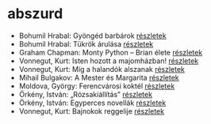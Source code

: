 # abszurd

- Bohumil Hrabal: Gyöngéd barbárok [részletek](../_details/Bohumil%20Hrabal.md#id_443)
- Bohumil Hrabal: Tükrök árulása [részletek](../_details/Bohumil%20Hrabal.md#id_451)
- Graham Chapman: Monty Python – Brian élete [részletek](../_details/Graham%20Chapman.md#id_271)
- Vonnegut, Kurt: Isten hozott a majomházban! [részletek](../_details/Vonnegut%2C%20Kurt.md#id_750)
- Vonnegut, Kurt: Míg a halandók alszanak [részletek](../_details/Vonnegut%2C%20Kurt.md#id_1617)
- Mihail Bulgakov: A Mester és Margarita [részletek](../_details/Mihail%20Bulgakov.md#id_275)
- Moldova, György: Ferencvárosi koktél [részletek](../_details/Moldova%2C%20Gy%C3%B6rgy.md#id_1379)
- Örkény, István: „Rózsakiállítás” [részletek](../_details/%C3%96rk%C3%A9ny%2C%20Istv%C3%A1n.md#id_515)
- Örkény, István: Egyperces novellák [részletek](../_details/%C3%96rk%C3%A9ny%2C%20Istv%C3%A1n.md#id_514)
- Vonnegut, Kurt: Bajnokok ​reggelije [részletek](../_details/Vonnegut%2C%20Kurt.md#id_1139)